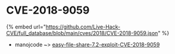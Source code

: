 # CVE-2018-9059
{% embed url="https://github.com/Live-Hack-CVE/full_database/blob/main/cves/2018/CVE-2018-9059.json" %}

* manojcode ~> [easy-file-share-7.2-exploit-CVE-2018-9059](https://www.alice-snow.ru/2018/database/cve-2018-9059/easy-file-share-7.2-exploit-cve-2018-9059-manojcode)